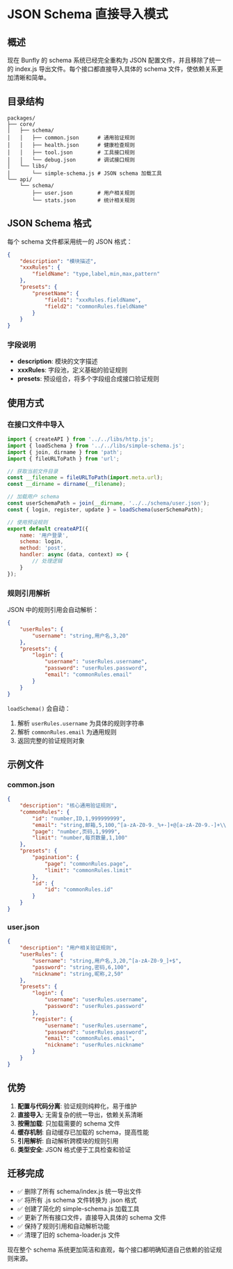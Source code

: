 # JSON Schema 直接导入模式

## 概述

现在 Bunfly 的 schema 系统已经完全重构为 JSON 配置文件，并且移除了统一的 index.js 导出文件。每个接口都直接导入具体的 schema 文件，使依赖关系更加清晰和简单。

## 目录结构

```
packages/
├── core/
│   ├── schema/
│   │   ├── common.json      # 通用验证规则
│   │   ├── health.json      # 健康检查规则
│   │   ├── tool.json        # 工具接口规则
│   │   └── debug.json       # 调试接口规则
│   └── libs/
│       └── simple-schema.js # JSON schema 加载工具
└── api/
    └── schema/
        ├── user.json        # 用户相关规则
        └── stats.json       # 统计相关规则
```

## JSON Schema 格式

每个 schema 文件都采用统一的 JSON 格式：

```json
{
    "description": "模块描述",
    "xxxRules": {
        "fieldName": "type,label,min,max,pattern"
    },
    "presets": {
        "presetName": {
            "field1": "xxxRules.fieldName",
            "field2": "commonRules.fieldName"
        }
    }
}
```

### 字段说明

-   **description**: 模块的文字描述
-   **xxxRules**: 字段池，定义基础的验证规则
-   **presets**: 预设组合，将多个字段组合成接口验证规则

## 使用方式

### 在接口文件中导入

```javascript
import { createAPI } from '../../libs/http.js';
import { loadSchema } from '../../libs/simple-schema.js';
import { join, dirname } from 'path';
import { fileURLToPath } from 'url';

// 获取当前文件目录
const __filename = fileURLToPath(import.meta.url);
const __dirname = dirname(__filename);

// 加载用户 schema
const userSchemaPath = join(__dirname, '../../schema/user.json');
const { login, register, update } = loadSchema(userSchemaPath);

// 使用预设规则
export default createAPI({
    name: '用户登录',
    schema: login,
    method: 'post',
    handler: async (data, context) => {
        // 处理逻辑
    }
});
```

### 规则引用解析

JSON 中的规则引用会自动解析：

```json
{
    "userRules": {
        "username": "string,用户名,3,20"
    },
    "presets": {
        "login": {
            "username": "userRules.username",
            "password": "userRules.password",
            "email": "commonRules.email"
        }
    }
}
```

`loadSchema()` 会自动：

1. 解析 `userRules.username` 为具体的规则字符串
2. 解析 `commonRules.email` 为通用规则
3. 返回完整的验证规则对象

## 示例文件

### common.json

```json
{
    "description": "核心通用验证规则",
    "commonRules": {
        "id": "number,ID,1,999999999",
        "email": "string,邮箱,5,100,^[a-zA-Z0-9._%+-]+@[a-zA-Z0-9.-]+\\.[a-zA-Z]{2,}$",
        "page": "number,页码,1,9999",
        "limit": "number,每页数量,1,100"
    },
    "presets": {
        "pagination": {
            "page": "commonRules.page",
            "limit": "commonRules.limit"
        },
        "id": {
            "id": "commonRules.id"
        }
    }
}
```

### user.json

```json
{
    "description": "用户相关验证规则",
    "userRules": {
        "username": "string,用户名,3,20,^[a-zA-Z0-9_]+$",
        "password": "string,密码,6,100",
        "nickname": "string,昵称,2,50"
    },
    "presets": {
        "login": {
            "username": "userRules.username",
            "password": "userRules.password"
        },
        "register": {
            "username": "userRules.username",
            "password": "userRules.password",
            "email": "commonRules.email",
            "nickname": "userRules.nickname"
        }
    }
}
```

## 优势

1. **配置与代码分离**: 验证规则纯粹化，易于维护
2. **直接导入**: 无需复杂的统一导出，依赖关系清晰
3. **按需加载**: 只加载需要的 schema 文件
4. **缓存机制**: 自动缓存已加载的 schema，提高性能
5. **引用解析**: 自动解析跨模块的规则引用
6. **类型安全**: JSON 格式便于工具检查和验证

## 迁移完成

-   ✅ 删除了所有 schema/index.js 统一导出文件
-   ✅ 将所有 .js schema 文件转换为 .json 格式
-   ✅ 创建了简化的 simple-schema.js 加载工具
-   ✅ 更新了所有接口文件，直接导入具体的 schema 文件
-   ✅ 保持了规则引用和自动解析功能
-   ✅ 清理了旧的 schema-loader.js 文件

现在整个 schema 系统更加简洁和直观，每个接口都明确知道自己依赖的验证规则来源。
